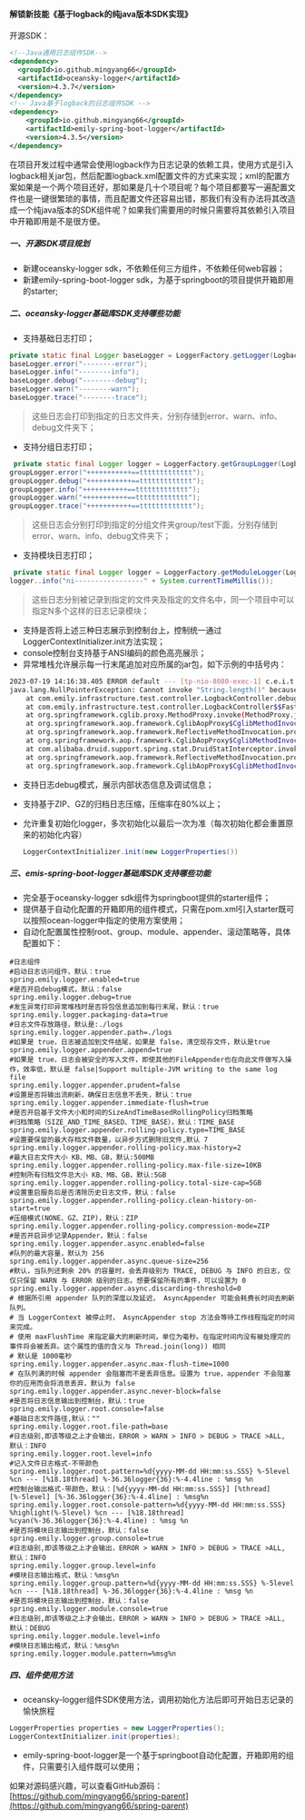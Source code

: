 #### 解锁新技能《基于logback的纯java版本SDK实现》

开源SDK：

```xml
<!--Java通用日志组件SDK-->
<dependency>
  <groupId>io.github.mingyang66</groupId>
  <artifactId>oceansky-logger</artifactId>
  <version>4.3.7</version>
</dependency>
<!-- Java基于logback的日志组件SDK -->
<dependency>
    <groupId>io.github.mingyang66</groupId>
    <artifactId>emily-spring-boot-logger</artifactId>
    <version>4.3.5</version>
</dependency>
```

>
在项目开发过程中通常会使用logback作为日志记录的依赖工具，使用方式是引入logback相关jar包，然后配置logback.xml配置文件的方式来实现；xml的配置方案如果是一个两个项目还好，那如果是几十个项目呢？每个项目都要写一遍配置文件也是一键很繁琐的事情，而且配置文件还容易出错，那我们有没有办法将其改造成一个纯java版本的SDK组件呢？如果我们需要用的时候只需要将其依赖引入项目中开箱即用是不是很方便。

##### 一、开源SDK项目规划

- 新建oceansky-logger sdk，不依赖任何三方组件，不依赖任何web容器；
- 新建emily-spring-boot-logger sdk，为基于springboot的项目提供开箱即用的starter;

##### 二、oceansky-logger基础库SDK支持哪些功能

- 支持基础日志打印；

```java
private static final Logger baseLogger = LoggerFactory.getLogger(LogbackController.class);
baseLogger.error("--------error");
baseLogger.info("--------info");
baseLogger.debug("--------debug");
baseLogger.warn("--------warn");
baseLogger.trace("--------trace");
```

> 这些日志会打印到指定的日志文件夹，分别存储到error、warn、info、debug文件夹下；

- 支持分组日志打印；

```java
 private static final Logger logger = LoggerFactory.getGroupLogger(LogbackController.class, "group/test");
groupLogger.error("+++++++++++==ttttttttttttt");
groupLogger.debug("+++++++++++==ttttttttttttt");
groupLogger.info("+++++++++++==ttttttttttttt");
groupLogger.warn("+++++++++++==ttttttttttttt");
groupLogger.trace("+++++++++++==ttttttttttttt");

```

> 这些日志会分别打印到指定的分组文件夹group/test下面，分别存储到error、warn、info、debug文件夹下；

- 支持模块日志打印；

```java
 private static final Logger logger = LoggerFactory.getModuleLogger(LogbackController.class, "test1", "tt0");
logger..info("ni-----------------" + System.currentTimeMillis());
```

> 这些日志分别被记录到指定的文件夹及指定的文件名中，同一个项目中可以指定N多个这样的日志记录模块；

- 支持是否将上述三种日志展示到控制台上，控制统一通过LoggerContextInitializer.init方法实现；
- console控制台支持基于ANSI编码的颜色高亮展示；
- 异常堆栈允许展示每一行末尾追加对应所属的jar包，如下示例的中括号内：

```sh
2023-07-19 14:16:38.405 ERROR default --- [tp-nio-8080-exec-1] c.e.i.t.controller.LogbackController:35   : -----error test---- 
java.lang.NullPointerException: Cannot invoke "String.length()" because "s" is null
	at com.emily.infrastructure.test.controller.LogbackController.debug(LogbackController.java:33) ~[classes/:na]
	at com.emily.infrastructure.test.controller.LogbackController$$FastClassBySpringCGLIB$$2de19373.invoke(<generated>) ~[classes/:na]
	at org.springframework.cglib.proxy.MethodProxy.invoke(MethodProxy.java:218) ~[spring-core-5.3.28.jar:5.3.28]
	at org.springframework.aop.framework.CglibAopProxy$CglibMethodInvocation.invokeJoinpoint(CglibAopProxy.java:793) ~[spring-aop-5.3.28.jar:5.3.28]
	at org.springframework.aop.framework.ReflectiveMethodInvocation.proceed(ReflectiveMethodInvocation.java:163) ~[spring-aop-5.3.28.jar:5.3.28]
	at org.springframework.aop.framework.CglibAopProxy$CglibMethodInvocation.proceed(CglibAopProxy.java:763) ~[spring-aop-5.3.28.jar:5.3.28]
	at com.alibaba.druid.support.spring.stat.DruidStatInterceptor.invoke(DruidStatInterceptor.java:70) ~[druid-1.2.18.jar:na]
	at org.springframework.aop.framework.ReflectiveMethodInvocation.proceed(ReflectiveMethodInvocation.java:186) ~[spring-aop-5.3.28.jar:5.3.28]
	at org.springframework.aop.framework.CglibAopProxy$CglibMethodInvocation.proceed(CglibAopProxy.java:763) ~[spring-aop-5.3.28.jar:5.3.28]
```

- 支持日志debug模式，展示内部状态信息及调试信息；

- 支持基于ZIP、GZ的归档日志压缩，压缩率在80%以上；

- 允许重复初始化logger，多次初始化以最后一次为准（每次初始化都会重置原来的初始化内容）

  ```java
  LoggerContextInitializer.init(new LoggerProperties())
  ```

##### 三、emis-spring-boot-logger基础库SDK支持哪些功能

- 完全基于oceansky-logger sdk组件为springboot提供的starter组件；
- 提供基于自动化配置的开箱即用的组件模式，只需在pom.xml引入starter既可以按照ocean-logger中指定的使用方案使用；
- 自动化配置属性控制root、group、module、appender、滚动策略等，具体配置如下：

```properties
#日志组件
#启动日志访问组件，默认：true
spring.emily.logger.enabled=true
#是否开启debug模式，默认：false
spring.emily.logger.debug=true
#发生异常打印异常堆栈时是否将包信息追加到每行末尾，默认：true
spring.emily.logger.packaging-data=true
#日志文件存放路径，默认是:./logs
spring.emily.logger.appender.path=./logs
#如果是 true，日志被追加到文件结尾，如果是 false，清空现存文件，默认是true
spring.emily.logger.appender.append=true
#如果是 true，日志会被安全的写入文件，即使其他的FileAppender也在向此文件做写入操作，效率低，默认是 false|Support multiple-JVM writing to the same log file
spring.emily.logger.appender.prudent=false
#设置是否将输出流刷新，确保日志信息不丢失，默认：true
spring.emily.logger.appender.immediate-flush=true
#是否开启基于文件大小和时间的SizeAndTimeBasedRollingPolicy归档策略
#归档策略（SIZE_AND_TIME_BASED、TIME_BASE），默认：TIME_BASE
spring.emily.logger.appender.rolling-policy.type=TIME_BASE
#设置要保留的最大存档文件数量，以异步方式删除旧文件,默认 7
spring.emily.logger.appender.rolling-policy.max-history=2
#最大日志文件大小 KB、MB、GB，默认:500MB
spring.emily.logger.appender.rolling-policy.max-file-size=10KB
#控制所有归档文件总大小 KB、MB、GB，默认:5GB
spring.emily.logger.appender.rolling-policy.total-size-cap=5GB
#设置重启服务后是否清除历史日志文件，默认：false
spring.emily.logger.appender.rolling-policy.clean-history-on-start=true
#压缩模式(NONE、GZ、ZIP)，默认：ZIP
spring.emily.logger.appender.rolling-policy.compression-mode=ZIP
#是否开启异步记录Appender，默认：false
spring.emily.logger.appender.async.enabled=false
#队列的最大容量，默认为 256
spring.emily.logger.appender.async.queue-size=256
#默认，当队列还剩余 20% 的容量时，会丢弃级别为 TRACE, DEBUG 与 INFO 的日志，仅仅只保留 WARN 与 ERROR 级别的日志。想要保留所有的事件，可以设置为 0
spring.emily.logger.appender.async.discarding-threshold=0
# 根据所引用 appender 队列的深度以及延迟， AsyncAppender 可能会耗费长时间去刷新队列。
# 当 LoggerContext 被停止时， AsyncAppender stop 方法会等待工作线程指定的时间来完成。
# 使用 maxFlushTime 来指定最大的刷新时间，单位为毫秒。在指定时间内没有被处理完的事件将会被丢弃。这个属性的值的含义与 Thread.join(long)) 相同
# 默认是 1000毫秒
spring.emily.logger.appender.async.max-flush-time=1000
# 在队列满的时候 appender 会阻塞而不是丢弃信息。设置为 true，appender 不会阻塞你的应用而会将消息丢弃，默认为 false
spring.emily.logger.appender.async.never-block=false
#是否将日志信息输出到控制台，默认：true
spring.emily.logger.root.console=false
#基础日志文件路径,默认：""
spring.emily.logger.root.file-path=base
#日志级别,即该等级之上才会输出，ERROR > WARN > INFO > DEBUG > TRACE >ALL, 默认：INFO
spring.emily.logger.root.level=info
#记入文件日志格式-不带颜色
spring.emily.logger.root.pattern=%d{yyyy-MM-dd HH:mm:ss.SSS} %-5level %cn --- [%18.18thread] %-36.36logger{36}:%-4.4line : %msg %n
#控制台输出格式-带颜色，默认：[%d{yyyy-MM-dd HH:mm:ss.SSS}] [%thread] [%-5level] [%-36.36logger{36}:%-4.4line] : %msg%n
spring.emily.logger.root.console-pattern=%d{yyyy-MM-dd HH:mm:ss.SSS} %highlight(%-5level) %cn --- [%18.18thread] %cyan(%-36.36logger{36}:%-4.4line) : %msg %n
#是否将模块日志输出到控制台，默认：false
spring.emily.logger.group.console=true
#日志级别,即该等级之上才会输出，ERROR > WARN > INFO > DEBUG > TRACE >ALL, 默认：INFO
spring.emily.logger.group.level=info
#模块日志输出格式，默认：%msg%n
spring.emily.logger.group.pattern=%d{yyyy-MM-dd HH:mm:ss.SSS} %-5level %cn --- [%18.18thread] %-36.36logger{36}:%-4.4line : %msg %n
#是否将模块日志输出到控制台，默认：false
spring.emily.logger.module.console=true
#日志级别,即该等级之上才会输出，ERROR > WARN > INFO > DEBUG > TRACE >ALL, 默认：DEBUG
spring.emily.logger.module.level=info
#模块日志输出格式，默认：%msg%n
spring.emily.logger.module.pattern=%msg%n

```

##### 四、组件使用方法

- oceansky-logger组件SDK使用方法，调用初始化方法后即可开始日志记录的愉快旅程

```java
LoggerProperties properties = new LoggerProperties();
LoggerContextInitializer.init(properties);
```

- emily-spring-boot-logger是一个基于springboot自动化配置，开箱即用的组件，只需要引入组件既可以使用；

如果对源码感兴趣，可以查看GitHub源码：[https://github.com/mingyang66/spring-parent](https://github.com/mingyang66/spring-parent)